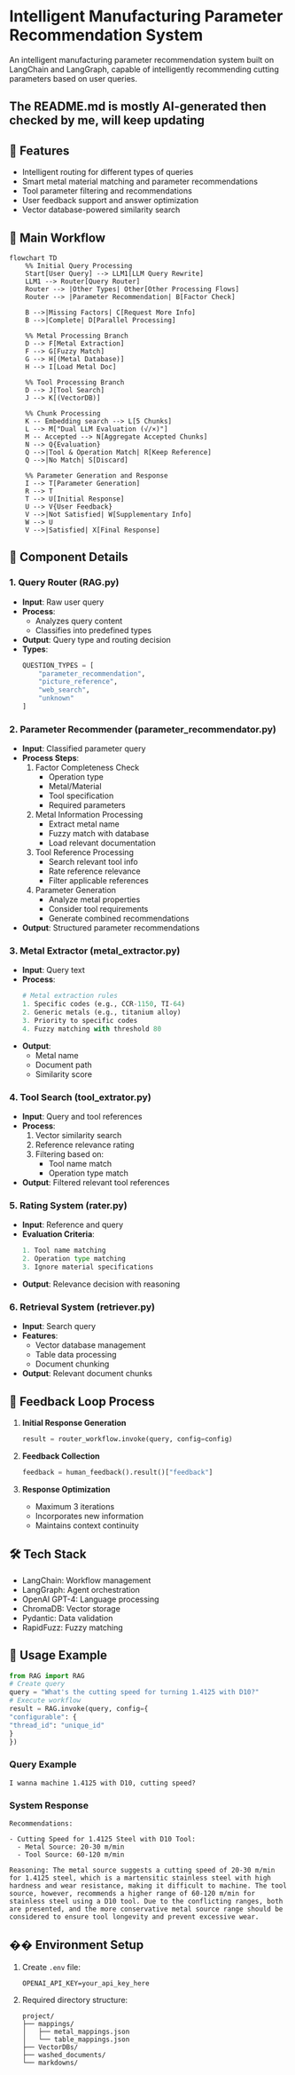 # Intelligent Manufacturing Parameter Recommendation System

An intelligent manufacturing parameter recommendation system built on LangChain and LangGraph, capable of intelligently recommending cutting parameters based on user queries.

## The README.md is mostly AI-generated then checked by me, will keep updating

## 🌟 Features

- Intelligent routing for different types of queries
- Smart metal material matching and parameter recommendations
- Tool parameter filtering and recommendations
- User feedback support and answer optimization
- Vector database-powered similarity search

## 🔄 Main Workflow

```mermaid
flowchart TD
    %% Initial Query Processing
    Start[User Query] --> LLM1[LLM Query Rewrite]
    LLM1 --> Router[Query Router]
    Router --> |Other Types| Other[Other Processing Flows]
    Router --> |Parameter Recommendation| B[Factor Check]
    
    B -->|Missing Factors| C[Request More Info]
    B -->|Complete| D[Parallel Processing]
    
    %% Metal Processing Branch
    D --> F[Metal Extraction]
    F --> G[Fuzzy Match]
    G --> H[(Metal Database)]
    H --> I[Load Metal Doc]
    
    %% Tool Processing Branch
    D --> J[Tool Search]
    J --> K[(VectorDB)]
    
    %% Chunk Processing
    K -- Embedding search --> L[5 Chunks]
    L --> M["Dual LLM Evaluation (√/×)"]
    M -- Accepted --> N[Aggregate Accepted Chunks]
    N --> Q{Evaluation}
    Q -->|Tool & Operation Match| R[Keep Reference]
    Q -->|No Match| S[Discard]
    
    %% Parameter Generation and Response
    I --> T[Parameter Generation]
    R --> T
    T --> U[Initial Response]
    U --> V{User Feedback}
    V -->|Not Satisfied| W[Supplementary Info]
    W --> U
    V -->|Satisfied| X[Final Response]

```
## 🤖 Component Details

### 1. Query Router (RAG.py)
- **Input**: Raw user query
- **Process**: 
  - Analyzes query content
  - Classifies into predefined types
- **Output**: Query type and routing decision
- **Types**:
  ```python
  QUESTION_TYPES = [
      "parameter_recommendation",
      "picture_reference",
      "web_search",
      "unknown"
  ]
  ```

### 2. Parameter Recommender (parameter_recommendator.py)
- **Input**: Classified parameter query
- **Process Steps**:
  1. Factor Completeness Check
     - Operation type
     - Metal/Material
     - Tool specification
     - Required parameters
  2. Metal Information Processing
     - Extract metal name
     - Fuzzy match with database
     - Load relevant documentation
  3. Tool Reference Processing
     - Search relevant tool info
     - Rate reference relevance
     - Filter applicable references
  4. Parameter Generation
     - Analyze metal properties
     - Consider tool requirements
     - Generate combined recommendations
- **Output**: Structured parameter recommendations

### 3. Metal Extractor (metal_extractor.py)
- **Input**: Query text
- **Process**:
  ```python
  # Metal extraction rules
  1. Specific codes (e.g., CCR-1150, TI-64)
  2. Generic metals (e.g., titanium alloy)
  3. Priority to specific codes
  4. Fuzzy matching with threshold 80
  ```
- **Output**: 
  - Metal name
  - Document path
  - Similarity score

### 4. Tool Search (tool_extrator.py)
- **Input**: Query and tool references
- **Process**:
  1. Vector similarity search
  2. Reference relevance rating
  3. Filtering based on:
     - Tool name match
     - Operation type match
- **Output**: Filtered relevant tool references

### 5. Rating System (rater.py)
- **Input**: Reference and query
- **Evaluation Criteria**:
  ```python
  1. Tool name matching
  2. Operation type matching
  3. Ignore material specifications
  ```
- **Output**: Relevance decision with reasoning

### 6. Retrieval System (retriever.py)
- **Input**: Search query
- **Features**:
  - Vector database management
  - Table data processing
  - Document chunking
- **Output**: Relevant document chunks

## 🔄 Feedback Loop Process

1. **Initial Response Generation**
   ```python
   result = router_workflow.invoke(query, config=config)
   ```

2. **Feedback Collection**
   ```python
   feedback = human_feedback().result()["feedback"]
   ```

3. **Response Optimization**
   - Maximum 3 iterations
   - Incorporates new information
   - Maintains context continuity

## 🛠️ Tech Stack

- LangChain: Workflow management
- LangGraph: Agent orchestration
- OpenAI GPT-4: Language processing
- ChromaDB: Vector storage
- Pydantic: Data validation
- RapidFuzz: Fuzzy matching

## 📝 Usage Example
```python
from RAG import RAG
# Create query
query = "What's the cutting speed for turning 1.4125 with D10?"
# Execute workflow
result = RAG.invoke(query, config={
"configurable": {
"thread_id": "unique_id"
}
})
```

### Query Example
```
I wanna machine 1.4125 with D10, cutting speed?
```

### System Response
```
Recommendations:

- Cutting Speed for 1.4125 Steel with D10 Tool:
  - Metal Source: 20-30 m/min
  - Tool Source: 60-120 m/min

Reasoning: The metal source suggests a cutting speed of 20-30 m/min for 1.4125 steel, which is a martensitic stainless steel with high hardness and wear resistance, making it difficult to machine. The tool source, however, recommends a higher range of 60-120 m/min for stainless steel using a D10 tool. Due to the conflicting ranges, both are presented, and the more conservative metal source range should be considered to ensure tool longevity and prevent excessive wear.
```

## �� Environment Setup

1. Create `.env` file:
   ```
   OPENAI_API_KEY=your_api_key_here
   ```

2. Required directory structure:
   ```
   project/
   ├── mappings/
   │   ├── metal_mappings.json
   │   └── table_mappings.json
   ├── VectorDBs/
   ├── washed_documents/
   └── markdowns/
   ```




